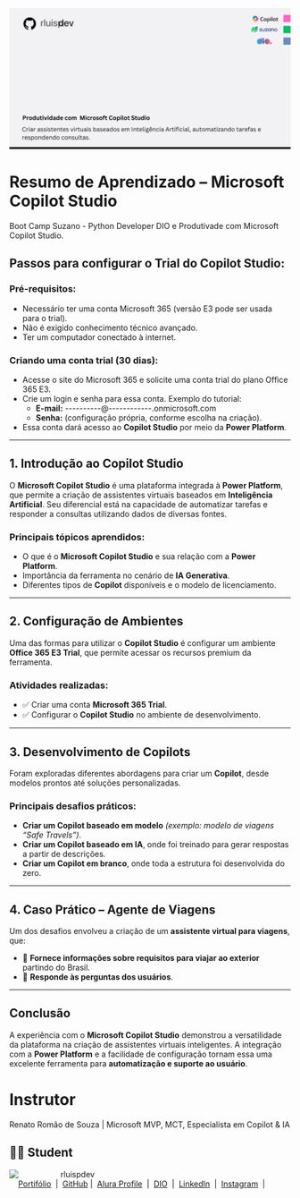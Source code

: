 
![Template rluipdev](rluispdev.png)

# Resumo de Aprendizado – Microsoft Copilot Studio

Boot Camp Suzano - Python Developer DIO e Produtivade com Microsoft Copilot Studio.

## Passos para configurar o Trial do Copilot Studio:

### Pré-requisitos:
- Necessário ter uma conta Microsoft 365 (versão E3 pode ser usada para o trial).
- Não é exigido conhecimento técnico avançado.
- Ter um computador conectado à internet.

### Criando uma conta trial (30 dias):
- Acesse o site do Microsoft 365 e solicite uma conta trial do plano Office 365 E3.
- Crie um login e senha para essa conta. Exemplo do tutorial:
  - **E-mail:** ----------@------------.onmicrosoft.com
  - **Senha:** (configuração própria, conforme escolha na criação).
- Essa conta dará acesso ao **Copilot Studio** por meio da **Power Platform**.

---

## 1. Introdução ao Copilot Studio

O **Microsoft Copilot Studio** é uma plataforma integrada à **Power Platform**, que permite a criação de assistentes virtuais baseados em **Inteligência Artificial**. Seu diferencial está na capacidade de automatizar tarefas e responder a consultas utilizando dados de diversas fontes.

### Principais tópicos aprendidos:
- O que é o **Microsoft Copilot Studio** e sua relação com a **Power Platform**.
- Importância da ferramenta no cenário de **IA Generativa**.
- Diferentes tipos de **Copilot** disponíveis e o modelo de licenciamento.

---

## 2. Configuração de Ambientes

Uma das formas para utilizar o **Copilot Studio** é configurar um ambiente **Office 365 E3 Trial**, que permite acessar os recursos premium da ferramenta.

### Atividades realizadas:
- ✅ Criar uma conta **Microsoft 365 Trial**.
- ✅ Configurar o **Copilot Studio** no ambiente de desenvolvimento.

---

## 3. Desenvolvimento de Copilots

Foram exploradas diferentes abordagens para criar um **Copilot**, desde modelos prontos até soluções personalizadas.

### Principais desafios práticos:
- **Criar um Copilot baseado em modelo** *(exemplo: modelo de viagens “Safe Travels”)*.
- **Criar um Copilot baseado em IA**, onde foi treinado para gerar respostas a partir de descrições.
- **Criar um Copilot em branco**, onde toda a estrutura foi desenvolvida do zero.

---

## 4. Caso Prático – Agente de Viagens

Um dos desafios envolveu a criação de um **assistente virtual para viagens**, que:
- 📌 **Fornece informações sobre requisitos para viajar ao exterior** partindo do Brasil.
- 📌 **Responde às perguntas dos usuários**.

---

## Conclusão

A experiência com o **Microsoft Copilot Studio** demonstrou a versatilidade da plataforma na criação de assistentes virtuais inteligentes. A integração com a **Power Platform** e a facilidade de configuração tornam essa uma excelente ferramenta para **automatização e suporte ao usuário**.

# Instrutor

Renato Romão de Souza | Microsoft MVP, MCT, Especialista em Copilot & IA

 
## 👨‍💻 Student
<p>
    <img 
      align=left 
      margin=10 
      width=80 
      src="https://avatars.githubusercontent.com/u/128305083?s=96&v=4"
    />
    <p>&nbsp&nbsp&nbsprluispdev<br>
    &nbsp&nbsp&nbsp
     <a href="https://rluispdev.github.io/portifolio/"> Portifólio</a>
&nbsp;|&nbsp;
    <a href="https://github.com/rluispdev">
    GitHub</a>&nbsp;|&nbsp;
     <a href="https://cursos.alura.com.br/user/rluisp"> Alura Profile</a>
&nbsp;|&nbsp;
       <a href="https://www.dio.me/users/rluispdev">DIO</a>
&nbsp;|&nbsp;      
    <a href="https://www.linkedin.com/in/rafael-luis-gonzaga-b11634186/">LinkedIn</a>
&nbsp;|&nbsp;
    <a href="https://www.instagram.com/rluispdevs?igsh=cnoxenpmaHY1amE0&utm_source=qr">
    Instagram</a>
&nbsp;|&nbsp;</p>
</p>
<br/><br/>
<p>


